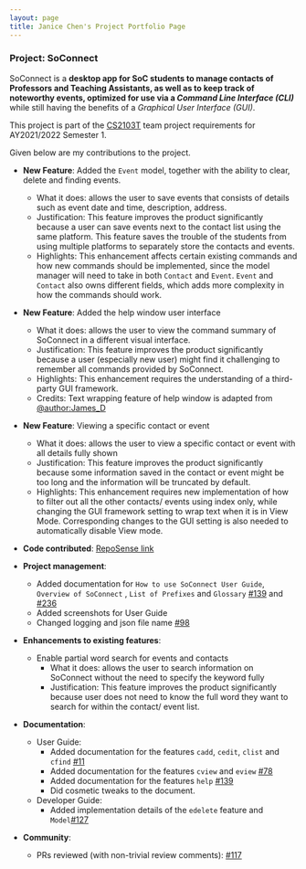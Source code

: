 ```yaml
---
layout: page
title: Janice Chen's Project Portfolio Page
---
```


### Project: SoConnect

SoConnect is a **desktop app for SoC students to manage contacts of Professors and Teaching Assistants,
as well as to keep track of noteworthy events, optimized for use via a _Command Line Interface (CLI)_** while still having
the benefits of a _Graphical User Interface (GUI)_. 

This project is part of the [CS2103T](https://nus-cs2103-ay2122s1.github.io/website/) team project requirements for AY2021/2022 Semester 1.

Given below are my contributions to the project.

* **New Feature**: Added the `Event` model, together with the ability to clear, delete and finding events.
    * What it does: allows the user to save events that consists of details such as event date and time, description, address. 
    * Justification: This feature improves the product significantly because a user can save events next to the contact list using the same platform. This feature saves the trouble of the students from using multiple platforms to separately store the contacts and events.
    * Highlights: This enhancement affects certain existing commands and how new commands should be implemented, since the model manager will need to take in both `Contact` and `Event`. `Event` and `Contact` also owns different fields, which adds more complexity in how the commands should work.
   
* **New Feature**: Added the help window user interface
  * What it does: allows the user to view the command summary of SoConnect in a different visual interface. 
  * Justification: This feature improves the product significantly because a user (especially new user) might find it challenging to remember all commands provided by SoConnect.
  * Highlights: This enhancement requires the understanding of a third-party GUI framework.
  * Credits: Text wrapping feature of help window is adapted from [@author:James_D](https://stackoverflow.com/questions/22732013/javafx-tablecolumn-text-wrapping)

* **New Feature**: Viewing a specific contact or event
  * What it does: allows the user to view a specific contact or event with all details fully shown
  * Justification: This feature improves the product significantly because some information saved in the contact or event might be too long and the information will be truncated by default.
  * Highlights: This enhancement requires new implementation of how to filter out all the other contacts/ events using index only, while changing the GUI framework setting to wrap text when it is in View Mode. Corresponding changes to the GUI setting is also needed to automatically disable View mode.
  


* **Code contributed**: [RepoSense link](https://nus-cs2103-ay2122s1.github.io/tp-dashboard/?search=w15-3&sort=groupTitle&sortWithin=title&timeframe=commit&mergegroup=&groupSelect=groupByRepos&breakdown=true&checkedFileTypes=docs~functional-code~test-code~other&since=2021-09-17&tabOpen=true&tabType=zoom&tabAuthor=janjanchen&tabRepo=AY2122S1-CS2103T-W15-3%2Ftp%5Bmaster%5D&authorshipIsMergeGroup=false&authorshipFileTypes=docs~functional-code~test-code&authorshipIsBinaryFileTypeChecked=false&zA=janjanchen&zR=AY2122S1-CS2103T-W15-3%2Ftp%5Bmaster%5D&zACS=199.78947368421052&zS=2021-09-17&zFS=w15-3&zU=2021-11-06&zMG=false&zFTF=commit&zFGS=groupByRepos&zFR=false)



* **Project management**:
  * Added documentation for `How to use SoConnect User Guide`, `Overview of SoConnect` , `List of Prefixes` and `Glossary` [\#139](https://github.com/AY2122S1-CS2103T-W15-3/tp/issues/139) and [\#236](https://github.com/AY2122S1-CS2103T-W15-3/tp/pull/236)
  * Added screenshots for User Guide
  * Changed logging and json file name [\#98](https://github.com/AY2122S1-CS2103T-W15-3/tp/issues/98)



* **Enhancements to existing features**:
  * Enable partial word search for events and contacts
    * What it does: allows the user to search information on SoConnect without the need to specify the keyword fully
    * Justification: This feature improves the product significantly because user does not need to know the full word they want to search for within the contact/ event list.



* **Documentation**:
    * User Guide:
        * Added documentation for the features `cadd`, `cedit`, `clist` and `cfind` [\#11](https://github.com/AY2122S1-CS2103T-W15-3/tp/issues/11)
        * Added documentation for the features `cview` and `eview` [\#78](https://github.com/AY2122S1-CS2103T-W15-3/tp/issues/78)
        * Added documentation for the features `help` [\#139](https://github.com/AY2122S1-CS2103T-W15-3/tp/issues/139)
        * Did cosmetic tweaks to the document.
    * Developer Guide:
        * Added implementation details of the `edelete` feature and `Model`[\#127](https://github.com/AY2122S1-CS2103T-W15-3/tp/issues/127)
        


* **Community**:
    * PRs reviewed (with non-trivial review comments): [\#117](https://github.com/AY2122S1-CS2103T-W15-3/tp/pull/117)

